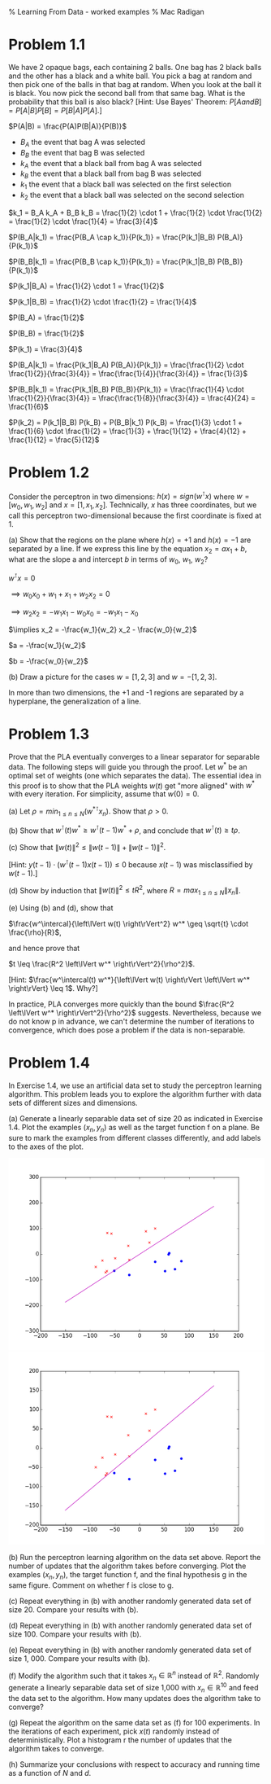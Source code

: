 % Learning From Data - worked examples
% Mac Radigan


# Problem 1.1 

We have 2 opaque bags, each containing 2 balls. One bag has 2 black balls and the other has a black and a white ball. You pick a bag at random and then pick one of the balls in that bag at random. When you look at the ball it is black. You now pick the second ball from that same bag. What is the probability that this ball is also black? [Hint: Use Bayes' Theorem:  $P[A and B] = P[A|B]P[B] =  P[B|A]P[A]$.]

$P(A|B) = \frac{P(A)P(B|A)}{P(B)}$

- $B_A$ the event that bag A was selected
- $B_B$ the event that bag B was selected
- $k_A$ the event that a black ball from bag A was selected
- $k_B$ the event that a black ball from bag B was selected
- $k_1$ the event that a black ball was selected on the first selection
- $k_2$ the event that a black ball was selected on the second selection

$k_1 = B_A k_A + B_B k_B = \frac{1}{2} \cdot 1 + \frac{1}{2} \cdot \frac{1}{2} = \frac{1}{2} \cdot \frac{1}{4} = \frac{3}{4}$

$P(B_A|k_1) = \frac{P(B_A \cap k_1)}{P(k_1)} = \frac{P(k_1|B_B) P(B_A)}{P(k_1)}$

$P(B_B|k_1) = \frac{P(B_B \cap k_1)}{P(k_1)} = \frac{P(k_1|B_B) P(B_B)}{P(k_1)}$

$P(k_1|B_A) = \frac{1}{2} \cdot 1 = \frac{1}{2}$

$P(k_1|B_B) = \frac{1}{2} \cdot \frac{1}{2} = \frac{1}{4}$

$P(B_A) = \frac{1}{2}$

$P(B_B) = \frac{1}{2}$

$P(k_1) = \frac{3}{4}$

$P(B_A|k_1) = \frac{P(k_1|B_A) P(B_A)}{P(k_1)} = \frac{\frac{1}{2} \cdot \frac{1}{2}}{\frac{3}{4}} = \frac{\frac{1}{4}}{\frac{3}{4}} = \frac{1}{3}$

$P(B_B|k_1) = \frac{P(k_1|B_B) P(B_B)}{P(k_1)} = \frac{\frac{1}{4} \cdot \frac{1}{2}}{\frac{3}{4}} = \frac{\frac{1}{8}}{\frac{3}{4}} = \frac{4}{24} = \frac{1}{6}$

$P(k_2) = P(k_1|B_B) P(k_B) + P(B_B|k_1) P(k_B) = \frac{1}{3} \cdot 1 + \frac{1}{6} \cdot \frac{1}{2} = \frac{1}{3} + \frac{1}{12} + \frac{4}{12} + \frac{1}{12} = \frac{5}{12}$








# Problem 1.2 

Consider the perceptron in two dimensions: $h(x) = sign(w^\intercal x)$ where $w = [w_0,w_1,w_2]$ and $x = [1,x_1,x_2]$. Technically, $x$ has three coordinates, but we call this perceptron two-dimensional because the first coordinate is fixed at 1.

(a) Show that the regions on the plane where $h(x) = +1$ and $h(x) = -1$ are separated by a line. If we express this line by the equation $x_2 = a x_1 + b$, what are the slope a and intercept $b$ in terms of $w_0$, $w_1$, $w_2$?

$w^\intercal x = 0$

$\implies w_0 x_0 + w_1 + x_1 + w_2 x_2 = 0$

$\implies w_2 x_2 = -w_1 x_1 - w_0 x_0 = -w_1 x_1 - x_0$

$\implies x_2 = -\frac{w_1}{w_2} x_2 - \frac{w_0}{w_2}$

$a = -\frac{w_1}{w_2}$

$b = -\frac{w_0}{w_2}$


(b) Draw a picture for the cases $w = [1,2,3]$ and $w = -[1,2,3]$.

In more than two dimensions, the +1 and -1 regions are separated by a hyperplane, the generalization of a line.


# Problem 1.3

Prove that the PLA eventually converges to a linear separator for separable data. The following steps will guide you through the proof. Let $w^*$ be an optimal set of weights (one which separates the data). The essential idea in this proof is to show that the PLA weights $w(t)$ get "more aligned" with $w^*$ with every iteration. For simplicity, assume that $w(0) = 0$.

(a) Let $\rho = min_{1 \leq n \leq N}(w^{*\intercal} x_n)$.  Show that $\rho > 0$.

(b) Show that $w^\intercal(t) w^* \geq w^\intercal(t-1) w^* + \rho$, and conclude that $w^\intercal(t) \geq t \rho$.

(c) Show that $\left\lVert w(t) \right\rVert^2 \leq \left\lVert w(t-1) \right\rVert + \left\lVert w(t-1) \right\rVert^2$. 

[Hint: $y(t-1) \cdot (w^\intercal(t-1) x(t-1)) \leq 0$ because $x(t-1)$ was misclassified by $w(t-1)$.]

(d) Show by induction that $\left\lVert w(t) \right\rVert^2 \leq tR^2$, where $R = max_{1 \leq n \leq N} \left\lVert x_n \right\rVert$.

(e) Using (b) and (d), show that

$\frac{w^\intercal}{\left\lVert w(t) \right\rVert^2} w^* \geq \sqrt{t} \cdot \frac{\rho}{R}$,

and hence prove that

$t \leq \frac{R^2 \left\lVert w^* \right\rVert^2}{\rho^2}$.

[Hint: $\frac{w^\intercal(t) w^*}{\left\lVert w(t) \right\rVert \left\lVert w^* \right\rVert} \leq 1$.  Why?]

In practice, PLA converges more quickly than the bound $\frac{R^2 \left\lVert w^* \right\rVert^2}{\rho^2}$ suggests. Nevertheless, because we do not know p in advance, we can't determine the number of iterations to convergence, which does pose a problem if the data is non-separable.


# Problem 1.4


In Exercise 1.4, we use an artificial data set to study the perceptron learning algorithm. This problem leads you to explore the algorithm further with data sets of different sizes and dimensions.

(a) Generate a linearly separable data set of size 20 as indicated in Exercise 1.4. Plot the examples $(x_n, y_n)$ as well as the target function f on a plane. Be sure to mark the examples from different classes differently, and add labels to the axes of the plot.

![Target](./1.4/figures/p1.4a_target.png "Target 1.4 (a)")
![Target](./1.4/figures/p1.4a_classify.png "Classify 1.4 (a)")

(b) Run the perceptron learning algorithm on the data set above. Report the number of updates that the algorithm takes before converging. Plot the examples $(x_n, y_n)$, the target function f, and the final hypothesis g in the same figure. Comment on whether f is close to g.

(c) Repeat everything in (b) with another randomly generated data set of size 20. Compare your results with (b).

(d) Repeat everything in (b) with another randomly generated data set of size 100. Compare your results with (b).

(e) Repeat everything in (b) with another randomly generated data set of size 1, 000. Compare your results with (b).  

(f) Modify the algorithm such that it takes $x_n \in \mathbb{R}^n$  instead of $\mathbb{R}^2$. Randomly generate a linearly separable data set of size 1,000 with $x_n \in \mathbb{R}^10$ and feed the data set to the algorithm. How many updates does the algorithm take to converge?

(g) Repeat the algorithm on the same data set as (f) for 100 experiments. In the iterations of each experiment, pick $x(t)$ randomly instead of deterministically. Plot a histogram  r the number of updates that the algorithm takes to converge.

(h) Summarize your conclusions with respect to accuracy and running time as a function of $N$ and $d$.











